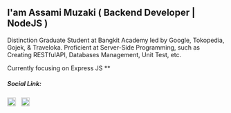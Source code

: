 ## I'am Assami Muzaki ( Backend Developer | NodeJS )

Distinction Graduate Student at Bangkit Academy led by Google, Tokopedia, Gojek, & Traveloka. Proficient at Server-Side Programming, such as Creating RESTfulAPI, Databases Management, Unit Test, etc.

Currently focusing on Express JS **

<!-- In addition to being a Backend Web Developer, I also learn a variety of other things such as 3D Design, Game Developers, and Machine Learning, ah and some Pixel Art of course -->

##### Social Link:

<a href="https://www.linkedin.com/in/assami-muzaki-1b2003191/" target="_blank"><img src="https://raw.githubusercontent.com/rahuldkjain/github-profile-readme-generator/master/src/images/icons/Social/linked-in-alt.svg" alt="ln:Assami Muzaki" width="20"/></a> &nbsp;
<a href="https://instagram.com/assami_mzk" target="_blank"><img src="https://raw.githubusercontent.com/rahuldkjain/github-profile-readme-generator/master/src/images/icons/Social/instagram.svg" alt="ig:@assami_mzk" width="20" /></a>


<!-- [![Lavaruz GitHub stats](https://github-readme-stats.vercel.app/api?username=Lavaruz)](https://github.com/anuraghazra/github-readme-stats) -->

